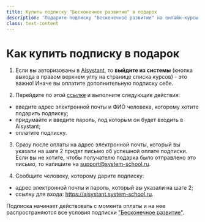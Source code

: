 ```yaml
---
title: Купить подписку "Бесконечное развитие" в подарок
description: 'Подарите подписку "Бесконечное развитие" на онлайн-курсы Мастерской инженеров-менеджеров своим коллегам, друзьям или близким. Инструкция по покупке подарочной подписки.'
class: text-content
---
```


# Как купить подписку в подарок

1. Если вы авторизованы в <a href="https://aisystant.system-school.ru/" target="_blank" rel="nofollow">Aisystant</a>, то **выйдите из системы** (кнопка выхода в правом верхнем углу на странице списка курсов) - это важно! Иначе вы оплатите дополнительную подписку себе.

2. Перейдите по этой <a href="https://aisystant.system-school.ru/ui#new-payment" target="_blank" rel="nofollow">ссылке</a> и выполните следующие действия:
* введите адрес электронной почты и ФИО человека, которому хотите подарить подписку;
* придумайте и введите пароль, под которым он будет входить в Aisystant;
* оплатите подписку.

3. Сразу после оплаты на адрес электронной почты, который вы указали на шаге 2 придет письмо об успешной оплате подписки. Если вы не хотите, чтобы получателю подарка было отправлено это письмо, то напишите на support@system-school.ru.

4. Сообщите человеку, которому дарите подписку:
* адрес электронной почты и пароль, который вы указали на шаге 2;
* ссылку для входа: https://aisystant.system-school.ru.

Подписка начинает действовать с момента оплаты и на нее распространяются все условия подписки ["Бесконечное развитие"](/open-endedness).
